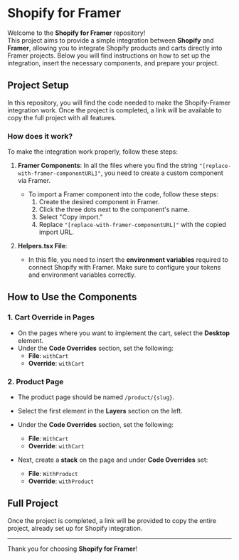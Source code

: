 # Shopify for Framer

Welcome to the **Shopify for Framer** repository!  
This project aims to provide a simple integration between **Shopify** and **Framer**, allowing you to integrate Shopify products and carts directly into Framer projects. Below you will find instructions on how to set up the integration, insert the necessary components, and prepare your project.

## Project Setup

In this repository, you will find the code needed to make the Shopify-Framer integration work. Once the project is completed, a link will be available to copy the full project with all features.

### How does it work?

To make the integration work properly, follow these steps:

1. **Framer Components**: In all the files where you find the string `"[replace-with-framer-componentURL]"`, you need to create a custom component via Framer.

   - To import a Framer component into the code, follow these steps:
     1. Create the desired component in Framer.
     2. Click the three dots next to the component's name.
     3. Select "Copy import."
     4. Replace `"[replace-with-framer-componentURL]"` with the copied import URL.

2. **Helpers.tsx File**:
   - In this file, you need to insert the **environment variables** required to connect Shopify with Framer. Make sure to configure your tokens and environment variables correctly.

## How to Use the Components

### 1. Cart Override in Pages

- On the pages where you want to implement the cart, select the **Desktop** element.
- Under the **Code Overrides** section, set the following:
  - **File**: `withCart`
  - **Override**: `withCart`

### 2. Product Page

- The product page should be named `/product/{slug}`.
- Select the first element in the **Layers** section on the left.
- Under the **Code Overrides** section, set the following:

  - **File**: `WithCart`
  - **Override**: `withCart`

- Next, create a **stack** on the page and under **Code Overrides** set:
  - **File**: `WithProduct`
  - **Override**: `withProduct`

## Full Project

Once the project is completed, a link will be provided to copy the entire project, already set up for Shopify integration.

---

Thank you for choosing **Shopify for Framer**!
